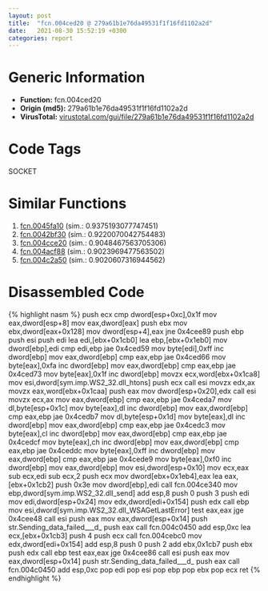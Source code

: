 ```yaml
---
layout: post
title:  "fcn.004ced20 @ 279a61b1e76da49531f1f16fd1102a2d"
date:   2021-08-30 15:52:19 +0300
categories: report
---
```


# Generic Information
- **Function:** fcn.004ced20
- **Origin (md5):** 279a61b1e76da49531f1f16fd1102a2d
- **VirusTotal:** [virustotal.com/gui/file/279a61b1e76da49531f1f16fd1102a2d][virustotal_ref]

# Code Tags
<span class="tag" id="SOCKET">SOCKET</span>


# Similar Functions

1. [fcn.0045fa10][similar_1_ref] (sim.: 0.9375193077747451)
2. [fcn.0042bf30][similar_2_ref] (sim.: 0.9220070042754483)
3. [fcn.004cce20][similar_3_ref] (sim.: 0.9048467563705306)
4. [fcn.004acf88][similar_4_ref] (sim.: 0.9023969477563502)
5. [fcn.004c2a50][similar_5_ref] (sim.: 0.9020607316944562)


# Disassembled Code

{% highlight nasm %}
push ecx
cmp dword[esp+0xc],0x1f
mov eax,dword[esp+8]
mov eax,dword[eax]
push ebx
mov ebx,dword[eax+0x128]
mov dword[esp+4],eax
jne 0x4cee89
push ebp
push esi
push edi
lea edi,[ebx+0x1cb0]
lea ebp,[ebx+0x1eb0]
mov dword[ebp],edi
cmp edi,ebp
jae 0x4ced59
mov byte[edi],0xff
inc dword[ebp]
mov eax,dword[ebp]
cmp eax,ebp
jae 0x4ced66
mov byte[eax],0xfa
inc dword[ebp]
mov eax,dword[ebp]
cmp eax,ebp
jae 0x4ced73
mov byte[eax],0x1f
inc dword[ebp]
movzx ecx,word[ebx+0x1ca8]
mov esi,dword[sym.imp.WS2_32.dll_htons]
push ecx
call esi
movzx edx,ax
movzx eax,word[ebx+0x1caa]
push eax
mov dword[esp+0x20],edx
call esi
movzx ecx,ax
mov eax,dword[ebp]
cmp eax,ebp
jae 0x4ceda7
mov dl,byte[esp+0x1c]
mov byte[eax],dl
inc dword[ebp]
mov eax,dword[ebp]
cmp eax,ebp
jae 0x4cedb7
mov dl,byte[esp+0x1d]
mov byte[eax],dl
inc dword[ebp]
mov eax,dword[ebp]
cmp eax,ebp
jae 0x4cedc3
mov byte[eax],cl
inc dword[ebp]
mov eax,dword[ebp]
cmp eax,ebp
jae 0x4cedcf
mov byte[eax],ch
inc dword[ebp]
mov eax,dword[ebp]
cmp eax,ebp
jae 0x4ceddc
mov byte[eax],0xff
inc dword[ebp]
mov eax,dword[ebp]
cmp eax,ebp
jae 0x4cede9
mov byte[eax],0xf0
inc dword[ebp]
mov eax,dword[ebp]
mov esi,dword[esp+0x10]
mov ecx,eax
sub ecx,edi
sub ecx,2
push ecx
mov dword[ebx+0x1eb4],eax
lea eax,[ebx+0x1cb2]
push 0x3e
mov dword[ebp],edi
call fcn.004ce340
mov ebp,dword[sym.imp.WS2_32.dll_send]
add esp,8
push 0
push 3
push edi
mov edi,dword[esp+0x24]
mov edx,dword[edi+0x154]
push edx
call ebp
mov esi,dword[sym.imp.WS2_32.dll_WSAGetLastError]
test eax,eax
jge 0x4cee48
call esi
push eax
mov eax,dword[esp+0x14]
push str.Sending_data_failed___d_
push eax
call fcn.004c0450
add esp,0xc
lea ecx,[ebx+0x1cb3]
push 4
push ecx
call fcn.004cebc0
mov edx,dword[edi+0x154]
add esp,8
push 0
push 2
add ebx,0x1cb7
push ebx
push edx
call ebp
test eax,eax
jge 0x4cee86
call esi
push eax
mov eax,dword[esp+0x14]
push str.Sending_data_failed___d_
push eax
call fcn.004c0450
add esp,0xc
pop edi
pop esi
pop ebp
pop ebx
pop ecx
ret 
{% endhighlight %}


[similar_1_ref]: /report/fcn.0045fa10@289859175c221b107317af7727d26c17
[similar_2_ref]: /report/fcn.0042bf30@e2ba7f10eb234338a49853c34d7d9c56
[similar_3_ref]: /report/fcn.004cce20@279a61b1e76da49531f1f16fd1102a2d
[similar_4_ref]: /report/fcn.004acf88@3e981d1767f44f5fe2446a49ffe52f4e
[similar_5_ref]: /report/fcn.004c2a50@279a61b1e76da49531f1f16fd1102a2d
[virustotal_ref]: https://www.virustotal.com/gui/file/279a61b1e76da49531f1f16fd1102a2d